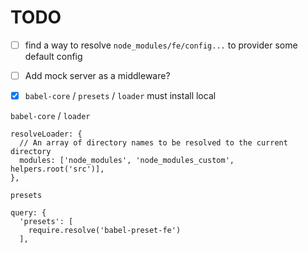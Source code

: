 # TODO

- [ ] find a way to resolve `node_modules/fe/config...` to provider some default config

- [ ] Add mock server as a middleware?

- [x] `babel-core` / `presets` / `loader` must install local

`babel-core` / `loader`

```
resolveLoader: {
  // An array of directory names to be resolved to the current directory
  modules: ['node_modules', 'node_modules_custom', helpers.root('src')],
},
```

`presets`

```
query: {
  'presets': [
    require.resolve('babel-preset-fe')
  ],
```
